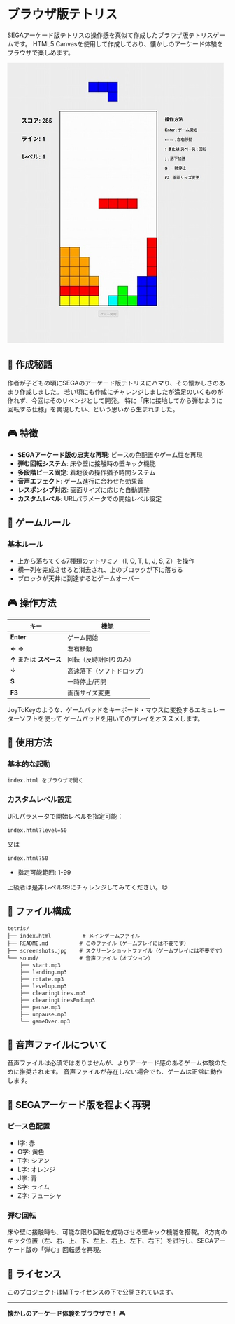 # ブラウザ版テトリス

SEGAアーケード版テトリスの操作感を真似て作成したブラウザ版テトリスゲームです。
HTML5 Canvasを使用して作成しており、懐かしのアーケード体験をブラウザで楽しめます。

![スクリーンショット](./screenshots.jpg)

## 🎯 作成秘話

作者が子どもの頃にSEGAのアーケード版テトリスにハマり、その懐かしさのあまり作成しました。
若い頃にも作成にチャレンジしましたが満足のいくものが作れず、今回はそのリベンジとして開発。
特に「床に接地してから弾むように回転する仕様」を実現したい、という思いから生まれました。

## 🎮 特徴

- **SEGAアーケード版の忠実な再現**: ピースの色配置やゲーム性を再現
- **弾む回転システム**: 床や壁に接触時の壁キック機能
- **多段階ピース固定**: 着地後の操作猶予時間システム
- **音声エフェクト**: ゲーム進行に合わせた効果音
- **レスポンシブ対応**: 画面サイズに応じた自動調整
- **カスタムレベル**: URLパラメータでの開始レベル設定

## 🎯 ゲームルール

### 基本ルール
- 上から落ちてくる7種類のテトリミノ（I, O, T, L, J, S, Z）を操作
- 横一列を完成させると消去され、上のブロックが下に落ちる
- ブロックが天井に到達するとゲームオーバー

## 🎮 操作方法

| キー | 機能 |
|------|------|
| **Enter** | ゲーム開始 |
| **←** **→** | 左右移動 |
| **↑** または **スペース** | 回転（反時計回りのみ） |
| **↓** | 高速落下（ソフトドロップ） |
| **S** | 一時停止/再開 |
| **F3** | 画面サイズ変更 |

JoyToKeyのような、ゲームパッドをキーボード・マウスに変換するエミュレーターソフトを使って
ゲームパッドを用いてのプレイをオススメします。

## 🚀 使用方法

### 基本的な起動
```
index.html をブラウザで開く
```

### カスタムレベル設定
URLパラメータで開始レベルを指定可能：
```
index.html?level=50
```
又は
```
index.html?50
```
- 指定可能範囲: 1-99

上級者は是非レベル99にチャレンジしてみてください。😋

## 📁 ファイル構成

```
tetris/
├── index.html          # メインゲームファイル
├── README.md          # このファイル（ゲームプレイには不要です）
├── screenshots.jpg    # スクリーンショットファイル（ゲームプレイには不要です）
└── sound/             # 音声ファイル（オプション）
    ├── start.mp3
    ├── landing.mp3
    ├── rotate.mp3
    ├── levelup.mp3
    ├── clearingLines.mp3
    ├── clearingLinesEnd.mp3
    ├── pause.mp3
    ├── unpause.mp3
    └── gameOver.mp3
```

## 🎵 音声ファイルについて

音声ファイルは必須ではありませんが、よりアーケード感のあるゲーム体験のために推奨されます。
音声ファイルが存在しない場合でも、ゲームは正常に動作します。

## 🎨 SEGAアーケード版を程よく再現

### ピース色配置
- I字: 赤
- O字: 黄色  
- T字: シアン
- L字: オレンジ
- J字: 青
- S字: ライム
- Z字: フューシャ

### 弾む回転
床や壁に接触時も、可能な限り回転を成功させる壁キック機能を搭載。
8方向のキック位置（左、右、上、下、左上、右上、左下、右下）を試行し、SEGAアーケード版の「弾む」回転感を再現。

## 📝 ライセンス

このプロジェクトはMITライセンスの下で公開されています。

---

**懐かしのアーケード体験をブラウザで！** 🎮